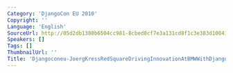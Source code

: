 ```yaml
---
Category: 'DjangoCon EU 2010'
Copyright: ''
Language: 'English'
SourceUrl: http://05d2db1380b6504cc981-8cbed8cf7e3a131cd8f1c3e383d10041.r93.cf2.rackcdn.com/djangocon-eu-2010/Djangoconeu-JoergKressRedSquareDrivingInnovationAtBMWWithDjango763.flv
Speakers: []
Tags: []
ThumbnailUrl: ''
Title: 'Djangoconeu-JoergKressRedSquareDrivingInnovationAtBMWWithDjango763.flv'
---
```


